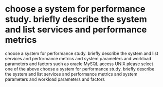 
# choose a system for performance study. briefly describe the system and list services and performance metrics

choose a system for performance study. briefly describe the system and list services and performance metrics and system parameters and workload parameters and factors such as
oracle
MySQL
access
UNIX
please select one of the above
choose a system for performance study. briefly describe the system and list services and performance metrics and system parameters and workload parameters and factors

        